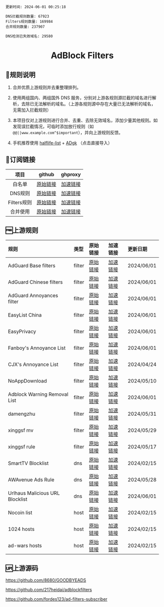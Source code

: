 ```
更新时间: 2024-06-01 00:25:18  

DNS拦截规则数量: 67923 
Filters规则数量: 169984 
合并规则数量: 237907 

DNS检测已失效域名: 29580 
```
<h1 align='center'>AdBlock Filters</h1> 

## 📣规则说明
1. 合并优质上游规则并去重整理排列。
2. 使用两组国内、两组国外 DNS 服务，分别对上游各规则源拦截的域名进行解析，去除已无法解析的域名。（上游各规则源中存在大量已无法解析的域名，无需加入拦截规则）
3. 本项目仅对上游规则进行合并、去重、去除无效域名，添加少量其他规则。如发现误拦截情况，可临时添加放行规则（如 `@@||www.example.com^$important`），并向上游规则反馈。

4. 手机推荐使用 [halflife-list](https://subscribe.adblockplus.org/?location=https://raw.githubusercontent.com/sbwml/halflife-list/master/ad.txt&title=halflife-list) + [ADgk](https://subscribe.adblockplus.org/?location=https://raw.githubusercontent.com/banbendalao/ADgk/master/ADgk.txt&title=ADgk) （点击直接导入）
## 🎯订阅链接
|    项目    |                             github                              |                           ghproxy                            |
| :-------: | :----------------------------------------------------------: | :----------------------------------------------------------: |
|    白名单     | [原始链接](https://raw.githubusercontent.com/Sereinfy/Adrules/main/rule/allow.txt) | [加速链接](https://mirror.ghproxy.com/https://raw.githubusercontent.com/Sereinfy/Adrules/main/rule/allow.txt) |
|   DNS规则    | [原始链接](https://raw.githubusercontent.com/Sereinfy/Adrules/main/rule/adblockdns.txt) | [加速链接](https://mirror.ghproxy.com/https://raw.githubusercontent.com/Sereinfy/Adrules/main/rule/adblockdns.txt) |
|   Filters规则    | [原始链接](https://raw.githubusercontent.com/Sereinfy/Adrules/main/rule/adblockfilters.txt) |[加速链接](https://mirror.ghproxy.com/https://raw.githubusercontent.com/Sereinfy/Adrules/main/rule/adblockfilters.txt) |
|   合并使用    | [原始链接](https://raw.githubusercontent.com/Sereinfy/Adrules/main/rule/rules.txt) | [加速链接](https://mirror.ghproxy.com/https://raw.githubusercontent.com/Sereinfy/Adrules/main/rule/rules.txt) |
## 🆓上游规则

| 规则 | 类型 | 原始链接 | 加速链接 | 更新日期 |
|:-|:-|:-|:-|:-|
| AdGuard Base filters | filter | [原始链接](https://raw.githubusercontent.com/AdguardTeam/FiltersRegistry/master/filters/filter_2_Base/filter.txt) | [加速链接](https://mirror.ghproxy.com/https://raw.githubusercontent.com/Sereinfy/Adrules/main/filters/AdGuard_Base_filters.txt) | 2024/06/01 |
| AdGuard Chinese filters | filter | [原始链接](https://raw.githubusercontent.com/AdguardTeam/FiltersRegistry/master/filters/filter_224_Chinese/filter.txt) | [加速链接](https://mirror.ghproxy.com/https://raw.githubusercontent.com/Sereinfy/Adrules/main/filters/AdGuard_Chinese_filters.txt) | 2024/06/01 |
| AdGuard Annoyances filter | filter | [原始链接](https://raw.githubusercontent.com/AdguardTeam/FiltersRegistry/master/filters/filter_14_Annoyances/filter.txt) | [加速链接](https://mirror.ghproxy.com/https://raw.githubusercontent.com/Sereinfy/Adrules/main/filters/AdGuard_Annoyances_filter.txt) | 2024/06/01 |
| EasyList China | filter | [原始链接](https://easylist-downloads.adblockplus.org/easylistchina.txt) | [加速链接](https://mirror.ghproxy.com/https://raw.githubusercontent.com/Sereinfy/Adrules/main/filters/EasyList_China.txt) | 2024/06/01 |
| EasyPrivacy | filter | [原始链接](https://easylist-downloads.adblockplus.org/easyprivacy.txt) | [加速链接](https://mirror.ghproxy.com/https://raw.githubusercontent.com/Sereinfy/Adrules/main/filters/EasyPrivacy.txt) | 2024/06/01 |
| Fanboy's Annoyance List | filter | [原始链接](https://easylist.to/easylist/fanboy-social.txt) | [加速链接](https://mirror.ghproxy.com/https://raw.githubusercontent.com/Sereinfy/Adrules/main/filters/Fanboy's_Annoyance_List.txt) | 2024/06/01 |
| CJX's Annoyance List | filter | [原始链接](https://raw.githubusercontent.com/cjx82630/cjxlist/master/cjx-annoyance.txt) | [加速链接](https://mirror.ghproxy.com/https://raw.githubusercontent.com/Sereinfy/Adrules/main/filters/CJX's_Annoyance_List.txt) | 2024/04/24 |
| NoAppDownload | filter | [原始链接](https://raw.githubusercontent.com/Noyllopa/NoAppDownload/master/NoAppDownload.txt) | [加速链接](https://mirror.ghproxy.com/https://raw.githubusercontent.com/Sereinfy/Adrules/main/filters/NoAppDownload.txt) | 2024/05/10 |
| Adblock Warning Removal List | filter | [原始链接](https://easylist-downloads.adblockplus.org/antiadblockfilters.txt) | [加速链接](https://mirror.ghproxy.com/https://raw.githubusercontent.com/Sereinfy/Adrules/main/filters/Adblock_Warning_Removal_List.txt) | 2024/06/01 |
| damengzhu | filter | [原始链接](https://raw.githubusercontent.com/damengzhu/banad/main/jiekouAD.txt) | [加速链接](https://mirror.ghproxy.com/https://raw.githubusercontent.com/Sereinfy/Adrules/main/filters/damengzhu.txt) | 2024/05/31 |
| xinggsf mv | filter | [原始链接](https://raw.githubusercontent.com/xinggsf/Adblock-Plus-Rule/master/mv.txt) | [加速链接](https://mirror.ghproxy.com/https://raw.githubusercontent.com/Sereinfy/Adrules/main/filters/xinggsf_mv.txt) | 2024/05/29 |
| xinggsf rule | filter | [原始链接](https://raw.githubusercontent.com/xinggsf/Adblock-Plus-Rule/master/rule.txt) | [加速链接](https://mirror.ghproxy.com/https://raw.githubusercontent.com/Sereinfy/Adrules/main/filters/xinggsf_rule.txt) | 2024/05/17 |
| SmartTV Blocklist | dns | [原始链接](https://raw.githubusercontent.com/Perflyst/PiHoleBlocklist/master/SmartTV-AGH.txt) | [加速链接](https://mirror.ghproxy.com/https://raw.githubusercontent.com/Sereinfy/Adrules/main/filters/SmartTV_Blocklist.txt) | 2024/02/15 |
| AWAvenue Ads Rule | dns | [原始链接](https://raw.githubusercontent.com/TG-Twilight/AWAvenue-Ads-Rule/main/AWAvenue-Ads-Rule.txt) | [加速链接](https://mirror.ghproxy.com/https://raw.githubusercontent.com/Sereinfy/Adrules/main/filters/AWAvenue_Ads_Rule.txt) | 2024/05/28 |
| Urlhaus Malicious URL Blocklist | dns | [原始链接](https://malware-filter.gitlab.io/malware-filter/urlhaus-filter-agh-online.txt) | [加速链接](https://mirror.ghproxy.com/https://raw.githubusercontent.com/Sereinfy/Adrules/main/filters/Urlhaus_Malicious_URL_Blocklist.txt) | 2024/06/01 |
| Nocoin list | host | [原始链接](https://raw.githubusercontent.com/hoshsadiq/adblock-nocoin-list/master/hosts.txt) | [加速链接](https://mirror.ghproxy.com/https://raw.githubusercontent.com/Sereinfy/Adrules/main/filters/Nocoin_list.txt) | 2024/02/15 |
| 1024 hosts | host | [原始链接](https://raw.githubusercontent.com/Goooler/1024_hosts/master/hosts) | [加速链接](https://mirror.ghproxy.com/https://raw.githubusercontent.com/Sereinfy/Adrules/main/filters/1024_hosts.txt) | 2024/02/15 |
| ad-wars hosts | host | [原始链接](https://raw.githubusercontent.com/jdlingyu/ad-wars/master/hosts) | [加速链接](https://mirror.ghproxy.com/https://raw.githubusercontent.com/Sereinfy/Adrules/main/filters/ad-wars_hosts.txt) | 2024/02/15 |

## 🆙上游源码
https://github.com/8680/GOODBYEADS 

https://github.com/217heidai/adblockfilters 

https://github.com/fordes123/ad-filters-subscriber 
